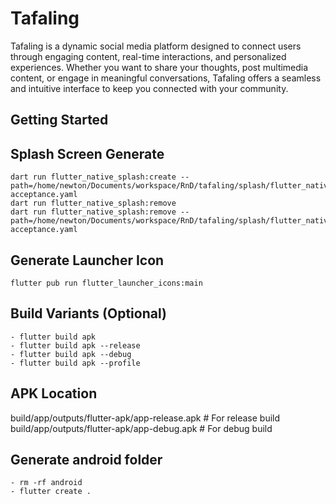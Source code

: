 # Tafaling

Tafaling is a dynamic social media platform designed to connect users through engaging content, real-time interactions, and personalized experiences. Whether you want to share your thoughts, post multimedia content, or engage in meaningful conversations, Tafaling offers a seamless and intuitive interface to keep you connected with your community.

## Getting Started

## Splash Screen Generate

```
dart run flutter_native_splash:create --path=/home/newton/Documents/workspace/RnD/tafaling/splash/flutter_native_splash-acceptance.yaml
dart run flutter_native_splash:remove
dart run flutter_native_splash:remove --path=/home/newton/Documents/workspace/RnD/tafaling/splash/flutter_native_splash-acceptance.yaml
```

## Generate Launcher Icon

```
flutter pub run flutter_launcher_icons:main
```

## Build Variants (Optional)

```
- flutter build apk
- flutter build apk --release
- flutter build apk --debug
- flutter build apk --profile
```

## APK Location

build/app/outputs/flutter-apk/app-release.apk # For release build
build/app/outputs/flutter-apk/app-debug.apk # For debug build

## Generate android folder

```
- rm -rf android
- flutter create .

```
